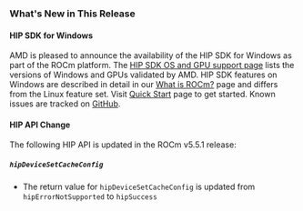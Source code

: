 <!-- markdownlint-disable first-line-h1 -->
<!-- markdownlint-disable no-duplicate-header -->
### What's New in This Release

#### HIP SDK for Windows
AMD is pleased to announce the availability of the HIP SDK for Windows as part
of the ROCm platform. The
[HIP SDK OS and GPU support page](https://rocm.docs.amd.com/en/docs-5.5.1/release/windows_support.html)
lists the versions of Windows and GPUs validated by AMD. HIP SDK features on
Windows are described in detail in our
[What is ROCm?](https://rocm.docs.amd.com/en/docs-5.5.1/rocm.html#rocm-on-windows)
page and differs from the Linux feature set. Visit
[Quick Start](https://rocm.docs.amd.com/en/docs-5.5.1/deploy/windows/quick_start.html#)
page to get started. Known issues are tracked on
[GitHub](https://github.com/RadeonOpenCompute/ROCm/issues?q=is%3Aopen+label%3A5.5.1+label%3A%22Verified+Issue%22+label%3AWindows).

#### HIP API Change

The following HIP API is updated in the ROCm v5.5.1 release:

##### `hipDeviceSetCacheConfig`

- The return value for `hipDeviceSetCacheConfig` is updated from `hipErrorNotSupported` to `hipSuccess`
